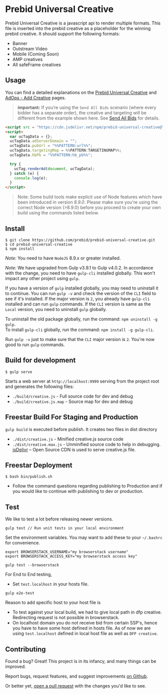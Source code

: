 # Prebid Universal Creative

Prebid Universal Creative is a javascript api to render multiple formats. This file is inserted into the prebid creative as a placeholder for the winning prebid creative. It should support the following formats:
 - Banner
 - Outstream Video
 - Mobile (Coming Soon)
 - AMP creatives
 - All safeFrame creatives
 
## Usage

You can find a detailed explanations on the [Prebid Universal Creative](http://prebid.org/overview/prebid-universal-creative.html) and [AdOps - Add Creative](http://prebid.org/adops/step-by-step.html#step-2-add-a-creative) pages.

> **important:** If you’re using the `Send All Bids` scenario (where every bidder has a separate order), the creative and targeting will be different from the example shown here. See [Send All Bids](http://prebid.org/adops/send-all-bids-adops.html) for details.

```html
<script src = "https://cdn.jsdelivr.net/npm/prebid-universal-creative@latest/dist/creative.js"></script>
<script>
  var ucTagData = {};
  ucTagData.adServerDomain = "";
  ucTagData.pubUrl = "%%PATTERN:url%%";
  ucTagData.targetingMap = %%PATTERN:TARGETINGMAP%%;
  ucTagData.hbPb = "%%PATTERN:hb_pb%%";

  try {
    ucTag.renderAd(document, ucTagData);
  } catch (e) {
    console.log(e);
  }
</script>
```

> Note: Some build tools make explicit use of Node features which have been introduced in version *8.9.0*. Please make sure you're using the correct Node version (>8.9.0) before you proceed to create your own build using the commands listed below.

## Install

    $ git clone https://github.com/prebid/prebid-universal-creative.git
    $ cd prebid-universal-creative
    $ npm install

*Note:* You need to have `NodeJS` 8.9.x or greater installed.

*Note:* We have upgraded from Gulp v3.9.1 to Gulp v4.0.2. In accordance with the change, you need to have `gulp-cli` installed globally. This won't impact any other project using `gulp`.

If you have a version of `gulp` installed globally, you may need to uninstall it to continue. You can run `gulp -v` and check the version of the `CLI` field to see if it's installed. If the major version is `2`, you already have `gulp-cli` installed and can run `gulp` commands. If the `CLI` version is same as the `Local` version, you need to uninstall `gulp` globally.

To uninstall the old package globally, run the command: `npm uninstall -g gulp`. <br />
To install `gulp-cli` globally, run the command: `npm install -g gulp-cli`.

Run `gulp -v` just to make sure that the `CLI` major version is `2`. You're now good to run `gulp` commands.

## Build for development

    $ gulp serve

Starts a web server at `http://localhost:9999` serving from the project root and generates the following files:

+ `./build/creative.js` - Full source code for dev and debug
+ `./build/creative.js.map` - Source map for dev and debug

## Freestar Build For Staging and Production

`gulp build` is executed before publish. It creates two files in dist directory

+ `./dist/creative.js` - Minified creative.js source code
+ `./dist/creative.max.js` - Unminified source code to help in debugging.
[jsDelivr](https://www.jsdelivr.com/) – Open Source CDN is used to serve creative.js file.

## Freestar Deployment
```
$ bash bin/publish.sh
```
- Follow the command questions regarding publishing to Production and if you would like to continue with publishing to dev or production.

## Test

We like to test a lot before releasing newer versions. 

   ```
   gulp test // Run unit tests in your local environment
   ```

   Set the environment variables. You may want to add these to your `~/.bashrc` for convenience.

   ```
   export BROWSERSTACK_USERNAME="my browserstack username"
   export BROWSERSTACK_ACCESS_KEY="my browserstack access key"
   ```
   
   ```
   gulp test --browserstack
   ```

   For End to End testing, 
   - Set `test.localhost` in your hosts file. 
   
   ```
   gulp e2e-test
   ``` 

   Reason to add specific host to your host file is
   - To test against your local build, we had to give local path in dfp creative. Redirecting request is not possible in browserstack.
   - On localhost domain you do not receive bid from certain SSP's, hence you have to have some host defined in hosts file. As of now we are using `test.localhost` defined in local host file as well as `DFP creative`.
## Contributing

Found a bug? Great!
This project is in its infancy, and many things can be improved.

Report bugs, request features, and suggest improvements [on Github](https://github.com/prebid/prebid-universal-creative/issues).

Or better yet, [open a pull request](https://github.com/prebid/prebid-universal-creative/compare) with the changes you'd like to see.

